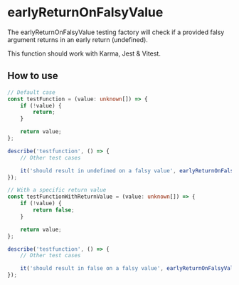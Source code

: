 # earlyReturnOnFalsyValue

The earlyReturnOnFalsyValue testing factory will check if a provided falsy argument returns in an early return (undefined).

This function should work with Karma, Jest & Vitest.

## How to use

```typescript
// Default case
const testFunction = (value: unknown[]) => {
	if (!value) {
		return;
	}

	return value;
};

describe('testfunction', () => {
	// Other test cases

	it('should result in undefined on a falsy value', earlyReturnOnFalsyValue(testFunction));
});

// With a specific return value
const testFunctionWithReturnValue = (value: unknown[]) => {
	if (!value) {
		return false;
	}

	return value;
};

describe('testfunction', () => {
	// Other test cases

	it('should result in false on a falsy value', earlyReturnOnFalsyValue(testFunction, false));
});
```
